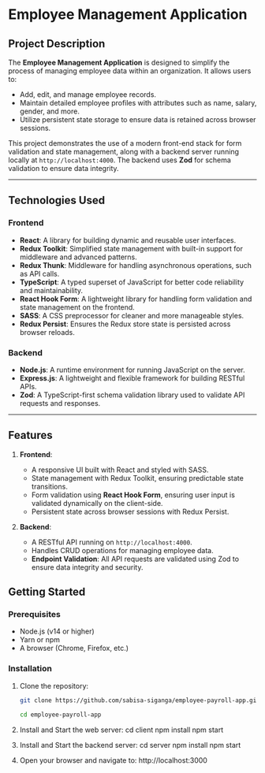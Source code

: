 # Employee Management Application

## Project Description

The **Employee Management Application** is designed to simplify the process of managing employee data within an organization. It allows users to:

- Add, edit, and manage employee records.
- Maintain detailed employee profiles with attributes such as name, salary, gender, and more.
- Utilize persistent state storage to ensure data is retained across browser sessions.

This project demonstrates the use of a modern front-end stack for form validation and state management, along with a backend server running locally at `http://localhost:4000`. The backend uses **Zod** for schema validation to ensure data integrity.

---

## Technologies Used

### Frontend

- **React**: A library for building dynamic and reusable user interfaces.
- **Redux Toolkit**: Simplified state management with built-in support for middleware and advanced patterns.
- **Redux Thunk**: Middleware for handling asynchronous operations, such as API calls.
- **TypeScript**: A typed superset of JavaScript for better code reliability and maintainability.
- **React Hook Form**: A lightweight library for handling form validation and state management on the frontend.
- **SASS**: A CSS preprocessor for cleaner and more manageable styles.
- **Redux Persist**: Ensures the Redux store state is persisted across browser reloads.

### Backend

- **Node.js**: A runtime environment for running JavaScript on the server.
- **Express.js**: A lightweight and flexible framework for building RESTful APIs.
- **Zod**: A TypeScript-first schema validation library used to validate API requests and responses.

---

## Features

1. **Frontend**:

   - A responsive UI built with React and styled with SASS.
   - State management with Redux Toolkit, ensuring predictable state transitions.
   - Form validation using **React Hook Form**, ensuring user input is validated dynamically on the client-side.
   - Persistent state across browser sessions with Redux Persist.

2. **Backend**:
   - A RESTful API running on `http://localhost:4000`.
   - Handles CRUD operations for managing employee data.
   - **Endpoint Validation**: All API requests are validated using Zod to ensure data integrity and security.

## Getting Started

### Prerequisites

- Node.js (v14 or higher)
- Yarn or npm
- A browser (Chrome, Firefox, etc.)

### Installation

1. Clone the repository:

   ```bash
   git clone https://github.com/sabisa-siganga/employee-payroll-app.git

   cd employee-payroll-app

   ```

2. Install and Start the web server:
   cd client
   npm install
   npm start

3. Install and Start the backend server:
   cd server
   npm install
   npm start

4. Open your browser and navigate to:
   http://localhost:3000
